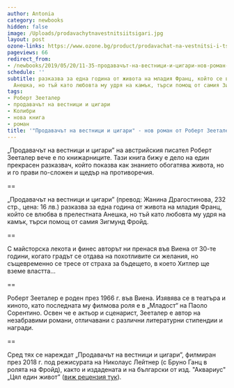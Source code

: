 ```yaml
---
author: Antonia
category: newbooks
hidden: false
image: /Uploads/prodavachytnavestnitsiitsigari.jpg
layout: post
ozone-links: https://www.ozone.bg/product/prodavachat-na-vestnitsi-i-tsigari/
pageviews: 66
redirect_from:
- /newbooks/2019/05/20/11-35-продавачът-на-вестници-и-цигари-нов-роман-от-роберт-зееталер-на-български
schedule: ''
subtitle: разказва за една година от живота на младия Франц, който се влюбва в прелестната
  Анешка, но тъй като любовта му удря на камък, търси помощ от самия Зигмунд Фройд
tags:
- Роберт Зееталер
- продавачът на вестници и цигари
- Колибри
- нова книга
- роман
title: '"Продавачът на вестници и цигари" - нов роман от Роберт Зееталер на български'
---
```


„Продавачът на вестници и цигари” на австрийския писател Роберт Зееталер вече е по книжарниците. Тази книга бижу е дело на един прекрасен разказвач, който показва как знанието обогатява живота, но и го прави по-сложен и щедър на противоречия.

\==

„Продавачът на вестници и цигари” (превод: Жанина Драгостинова, 232 стр., цена: 16 лв.) разказва за една година от живота на младия Франц, който се влюбва в прелестната Анешка, но тъй като любовта му удря на камък, търси помощ от самия Зигмунд Фройд. 

\==

С майсторска лекота и финес авторът ни пренася във Виена от 30-те години, когато градът се отдава на похотливите си желания, но същевременно се тресе от страха за бъдещето, в което Хитлер ще вземе властта…

\==

Роберт Зееталер е роден през 1966 г. във Виена. Изявява се в театъра и киното, като последната му филмова роля е в „Младост“ на Паоло Сорентино. Освен че е актьор и сценарист, Зееталер е автор на незабравими романи, отличавани с различни литературни стипендии и награди. 

\==

Сред тях се нареждат „Продавачът на вестници и цигари”, филмиран през 2018 г. под режисурата на Николаус Лейтнер (с Бруно Ганц в ролята на Фройд), както и издадената и на български от изд. "Аквариус" „Цял един живот” ([виж рецензия тук](https://literaturnirazgovori.com/bookreviews/2019/01/21/21-08-%D1%80%D0%BE%D0%B1%D0%B5%D1%80%D1%82-%D0%B7%D0%B5%D0%B5%D1%82%D0%B0%D0%BB%D0%B5%D1%80-%D1%86%D1%8F%D0%BB-%D0%B5%D0%B4%D0%B8%D0%BD-%D0%B6%D0%B8%D0%B2%D0%BE%D1%82.html)).